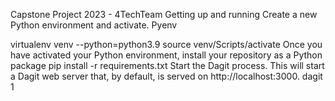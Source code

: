 Capstone Project 2023 - 4TechTeam
Getting up and running
Create a new Python environment and activate.
Pyenv

virtualenv venv --python=python3.9
source venv/Scripts/activate
Once you have activated your Python environment, install your repository as a Python package
pip install -r requirements.txt
Start the Dagit process. This will start a Dagit web server that, by default, is served on http://localhost:3000.
dagit
1

